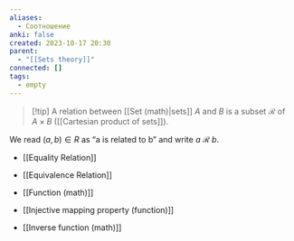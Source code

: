 ```yaml
---
aliases:
  - Соотношение
anki: false
created: 2023-10-17 20:30
parent:
  - "[[Sets theory]]"
connected: []
tags:
  - empty
---
```


> [!tip] A relation between [[Set (math)|sets]] $A$ and $B$
is a subset $\mathscr{R}$ of $A\times B$ ([[Cartesian product of sets]]). 

We read $(a,b)∈R$ as “a is related to b” and write $a$ $\mathscr{R}$ $b$.


- [[Equality Relation]]
- [[Equivalence Relation]]
- [[Function (math)]]

- [[Injective mapping property (function)]]
- [[Inverse function (math)]]












